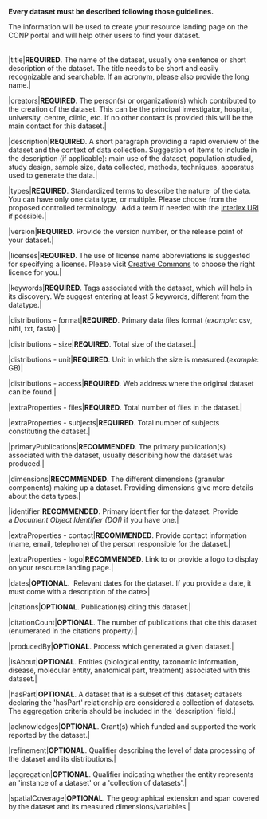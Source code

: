 **Every dataset must be described following those guidelines.**

The information will be used to create your resource landing page on the CONP portal and will help other users to find your dataset. 


| | |
|-|-|

|title|**REQUIRED**. The name of the dataset, usually one sentence or short description of the dataset. The title needs to be short and easily recognizable and searchable. If an acronym, please also provide the long name.|

|creators|**REQUIRED**. The person(s) or organization(s) which contributed to the creation of the dataset. This can be the principal investigator, hospital, university, centre, clinic, etc. If no other contact is provided this will be the main contact for this dataset.|

|description|**REQUIRED**. A short paragraph providing a rapid overview of the dataset and the context of data collection. Suggestion of items to include in the description (if applicable): main use of the dataset, population studied, study design, sample size, data collected, methods, techniques, apparatus used to generate the data.|

|types|**REQUIRED**. Standardized terms to describe the nature  of the data. You can have only one data type, or multiple. Please choose from the proposed controlled terminology.  Add a term if needed with the [interlex URI](https://neuinfo.org/interlex/dashboard) if possible.| 

|version|**REQUIRED**. Provide the version number, or the release point of your dataset.|

|licenses|**REQUIRED**. The use of license name abbreviations is suggested for specifying a license. Please visit [Creative Commons](https://creativecommons.org/share-your-work/) to choose the right licence for you.|

|keywords|**REQUIRED**. Tags associated with the dataset, which will help in its discovery. We suggest entering at least 5 keywords, different from the datatype.|

|distributions - format|**REQUIRED**. Primary data files format (*example*: csv, nifti, txt, fasta).|

|distributions - size|**REQUIRED**. Total size of the dataset.|

|distributions - unit|**REQUIRED**. Unit in which the size is measured.(*example*: GB)|

|distributions - access|**REQUIRED**. Web address where the original dataset can be found.|

|extraProperties - files|**REQUIRED**. Total number of files in the dataset.|

|extraProperties - subjects|**REQUIRED**. Total number of subjects constituting the dataset.|

|primaryPublications|**RECOMMENDED**. The primary publication(s) associated with the dataset, usually describing how the dataset was produced.|

|dimensions|**RECOMMENDED**. The different dimensions (granular components) making up a dataset. Providing dimensions give more details about the data types.|

|identifier|**RECOMMENDED**. Primary identifier for the dataset. Provide a *Document Object Identifier (DOI)* if you have one.|
<!--- how to acknowledge
RECOMMENDED.  Instructions how researchers using this dataset should acknowledge the original authors. This field can also be used to define a publication that should be cited in publications that use the dataset. --->

|extraProperties - contact|**RECOMMENDED**. Provide contact information (name, email, telephone) of the person responsible for the dataset.|

|extraProperties - logo|**RECOMMENDED**. Link to or provide a logo to display on your resource landing page.|

|dates|**OPTIONAL**.  Relevant dates for the dataset. If you provide a date, it must come with a description of the date>|<!--will later choose from a pulldown list--> 

|citations|**OPTIONAL**.  Publication(s) citing this dataset.|

|citationCount|**OPTIONAL**. The number of publications that cite this dataset (enumerated in the citations property).|

|producedBy|**OPTIONAL**. Process which generated a given dataset.|

|isAbout|**OPTIONAL**. Entities (biological entity, taxonomic information, disease, molecular entity, anatomical part, treatment) associated with this dataset.|

|hasPart|**OPTIONAL**. A dataset that is a subset of this dataset; datasets declaring the 'hasPart' relationship are considered a collection of datasets.  The aggregation criteria should be included in the 'description' field.|

|acknowledges|**OPTIONAL**. Grant(s) which funded and supported the work reported by the dataset.|
<!--- availability

OPTIONAL. A qualifier indicating the different types of availability for a dataset (available, unavailable, embargoed, available with restriction, information not available) --->

|refinement|**OPTIONAL**. Qualifier describing the level of data processing of the dataset and its distributions.|

|aggregation|**OPTIONAL**. Qualifier indicating whether the entity represents an 'instance of a dataset' or a 'collection of datasets'.|

|spatialCoverage|**OPTIONAL**. The geographical extension and span covered by the dataset and its measured dimensions/variables.|




